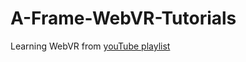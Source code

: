 # A-Frame-WebVR-Tutorials

Learning WebVR from <a href='https://www.youtube.com/watch?v=dv6_C4UqTfs&index=1&list=PLRtjMdoYXLf4inSULAHyCMqpIUj4cmBTr'>youTube playlist</a>